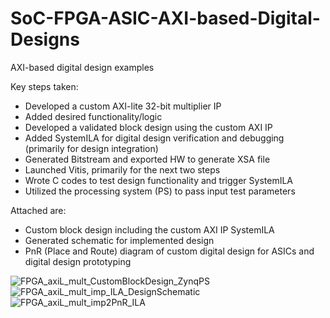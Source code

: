 # SoC-FPGA-ASIC-AXI-based-Digital-Designs
AXI-based digital design examples

Key steps taken:
- Developed a custom AXI-lite 32-bit multiplier IP
- Added desired functionality/logic
- Developed a validated block design using the custom AXI IP
- Added SystemILA for digital design verification and debugging (primarily for design integration)
- Generated Bitstream and exported HW to generate XSA file
- Launched Vitis, primarily for the next two steps
- Wrote C codes to test design functionality and trigger SystemILA
- Utilized the processing system (PS) to pass input test parameters

Attached are:
- Custom block design including the custom AXI IP SystemILA
- Generated schematic for implemented design
- PnR (Place and Route) diagram of custom digital design for ASICs and digital design prototyping

![FPGA_axiL_mult_CustomBlockDesign_ZynqPS](https://user-images.githubusercontent.com/84130776/186403811-f093eec3-b3ba-457c-a0b1-39901b1a2eb1.PNG)
![FPGA_axiL_mult_imp_ILA_DesignSchematic](https://user-images.githubusercontent.com/84130776/186403857-755a0cfc-0316-4a14-ac62-ebf79fb9f7e0.PNG)
![FPGA_axiL_mult_imp2PnR_ILA](https://user-images.githubusercontent.com/84130776/186403895-3c962114-da39-449a-a6e6-be9807ca54a0.PNG)
